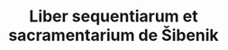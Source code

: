 ---
title: Liber sequentiarum et sacramentarium de Šibenik
editor: Smoje, Dujka
volume: XXVIII
price: 80
isbn10: 1-896926-49-5
isbn13: 978-1-896926-49-0
publisher: IMM
place: Ottawa
year: 2003
pages: lxvi
plates: 57
---
